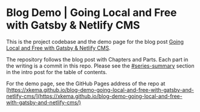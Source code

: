 # Blog Demo | Going Local and Free with Gatsby & Netlify CMS

This is the project codebase and the demo page for the blog post [Going Local and Free with Gatsby & Netlify CMS](https://xkema.github.io/2022/going-local-and-free-with-gatsby-and-netlify-cms).

The repository follows the blog post with Chapters and Parts. Each part in the writing is a commit in this repo. Please see the [#series-summary](https://xkema.github.io/2022/going-local-and-free-with-gatsby-and-netlify-cms#series-summary) section in the intro post for the table of contents.

For the demo page, see the GitHub Pages address of the repo at [https://xkema.github.io/blog-demo-going-local-and-free-with-gatsby-and-netlify-cms/](https://xkema.github.io/blog-demo-going-local-and-free-with-gatsby-and-netlify-cms/)
